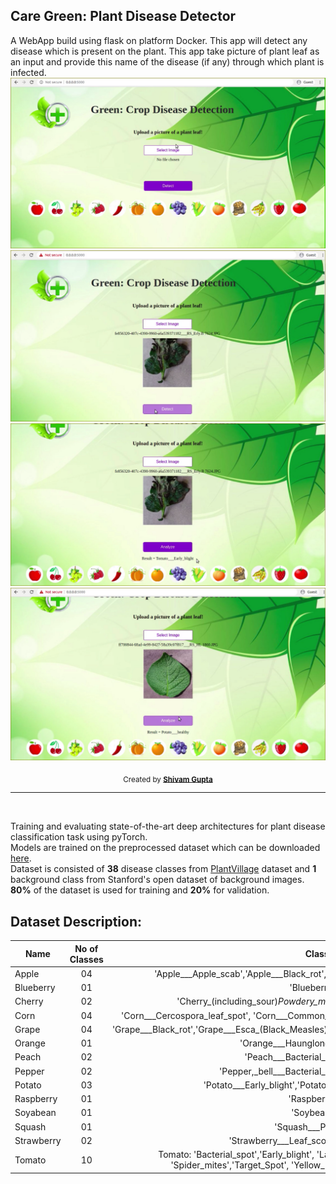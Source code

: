 ## Care Green: Plant Disease Detector
A WebApp build using flask on platform Docker. This app will detect any disease which is present on the plant.
This app take picture of plant leaf as an input and provide this name of the disease (if any) through which plant is infected.
<br>
<img src='https://raw.githubusercontent.com/shivam1808/Docker_Care_Green/master/Pic1.PNG' border='0' alt='Plant Disease Detection'/>
<img src='https://raw.githubusercontent.com/shivam1808/Docker_Care_Green/master/pic2.PNG' border='0' alt='Plant Disease Detection'/>
<img src='https://raw.githubusercontent.com/shivam1808/Docker_Care_Green/master/pic3.PNG' border='0' alt='Plant Disease Detection'/>
<img src='https://raw.githubusercontent.com/shivam1808/Docker_Care_Green/master/pic4.PNG' border='0' alt='Plant Disease Detection'/>
<br>
<p align="center">
  <sub>Created by <a href="https://github.com/shivam1808"><strong>Shivam Gupta</strong></a>
</p>
<hr noshade>
<br>


Training and evaluating state-of-the-art deep architectures for plant disease classification task using pyTorch. <br/>
Models are trained on the preprocessed dataset which can be downloaded [here](https://drive.google.com/open?id=0B_voCy5O5sXMTFByemhpZllYREU).<br/>
Dataset is consisted of **38** disease classes from [PlantVillage](https://plantvillage.org/) dataset and **1** background class from Stanford's open dataset of background images.
<br/>
**80%** of the dataset is used for training and **20%** for validation.
<br>


## Dataset Description:

|Name           | No of Classes | Class Names
| ------------- |:-------------:|:-----------------:|
| Apple     |     04        | 'Apple___Apple_scab','Apple___Black_rot','Apple___Cedar_apple_rust' 'Apple___healthy' |
| Blueberry |     01        | 'Blueberry___healthy' |
| Cherry    |     02        | 'Cherry_(including_sour)_Powdery_mildew', 'Cherry_(including_sour)_healthy' |
| Corn      |     04        | 'Corn___Cercospora_leaf_spot', 'Corn___Common_rust','Corn___Northern_Leaf_Blight','Corn___healthy' |
| Grape     |     04        | 'Grape___Black_rot','Grape___Esca_(Black_Measles)','Leaf_blight_(Isariopsis_Leaf_Spot)','Grape___healthy' |
| Orange    |     01        | 'Orange___Haunglongbing_(Citrus_greening)' |
| Peach     |     02        | 'Peach___Bacterial_spot','Peach___healthy' |
| Pepper    |     02        | 'Pepper,_bell___Bacterial_spot','Pepper,_bell___healthy' |
| Potato    |     03        | 'Potato___Early_blight','Potato___Late_blight','Potato___healthy' |
| Raspberry |     01        | 'Raspberry___healthy' |
| Soyabean  |     01        | 'Soybean___healthy' |
| Squash    |     01        | 'Squash___Powdery_mildew' |
| Strawberry|     02        | 'Strawberry___Leaf_scorch','Strawberry___healthy' |
| Tomato    |     10        | Tomato: 'Bacterial_spot','Early_blight', 'Late_blight', 'Leaf_Mold', 'Septoria_leaf_spot', 'Spider_mites','Target_Spot', 'Yellow_Leaf_Curl_Virus', 'Mosaic_virus', 'Healthy' |
